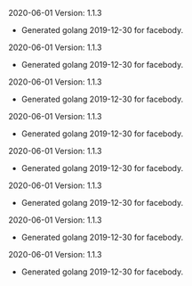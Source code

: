 2020-06-01 Version: 1.1.3
- Generated golang 2019-12-30 for facebody.

2020-06-01 Version: 1.1.3
- Generated golang 2019-12-30 for facebody.

2020-06-01 Version: 1.1.3
- Generated golang 2019-12-30 for facebody.

2020-06-01 Version: 1.1.3
- Generated golang 2019-12-30 for facebody.

2020-06-01 Version: 1.1.3
- Generated golang 2019-12-30 for facebody.

2020-06-01 Version: 1.1.3
- Generated golang 2019-12-30 for facebody.

2020-06-01 Version: 1.1.3
- Generated golang 2019-12-30 for facebody.

2020-06-01 Version: 1.1.3
- Generated golang 2019-12-30 for facebody.

